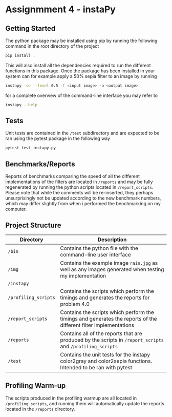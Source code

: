# Assignmment 4 - instaPy

## Getting Started
The python package may be installed using pip by running the following command in the root directory of the project
```bash
pip install .
```
This will also install all the dependencies required to run the different functions in this package.
Once the package has been installed in your system can for example apply a 50% sepia filter to an image by running
```bash
instapy -se --level 0.5 -f <input image> -o <output image>
```
for a complete overview of the command-line interface you may refer to
```bash
instapy --help
```

## Tests
Unit tests are contained in the `/test` subdirectory and are expected to be ran using the pytest package in the following way
```bash
pytest test_instapy.py
```

## Benchmarks/Reports
Reports of benchmarks comparing the speed of all the different implementations of the filters are located in `/reports`
and may be fully regenerated by running the python scripts located in `/report_scripts`. Please note that while the comments will be re-inserted, they perhaps unsurprisingly not be updated according to the new benchmark numbers, which may differ slightly from when i performed the benchmarking on my computer.

## Project Structure
|Directory|Description| 
|---|---|
|`/bin`| Contains the python file with the command-line user interface |
|`/img`| Contains the example image `rain.jpg` as well as any images generated when testing my implementation |
|`/instapy`||
|`/profiling_scripts`| Contains the scripts which perform the timings and generates the reports for problem 4.0 |
|`/report_scripts`| Contains the scripts which perform the timings and generates the reports of the different filter implementations|
|`/reports`| Contains all of the reports that are produced by the scripts in `/report_scripts` and `/profiling_scripts` |
|`/test`| Contains the unit tests for the instapy color2gray and color2sepia functions. Intended to be ran with pytest |


## Profiling Warm-up
The scripts produced in the profiling warmup are all located in `/profiling_scripts`, and running them will automatically update the reports located in the `/reports` directory.

